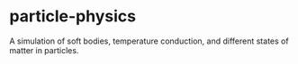 # particle-physics
A simulation of soft bodies, temperature conduction, and different states of matter in particles.
